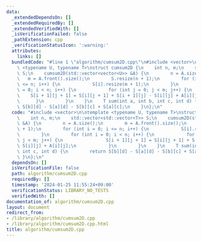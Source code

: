 ```yaml
---
data:
  _extendedDependsOn: []
  _extendedRequiredBy: []
  _extendedVerifiedWith: []
  _isVerificationFailed: false
  _pathExtension: cpp
  _verificationStatusIcon: ':warning:'
  attributes:
    links: []
  bundledCode: "#line 1 \"algorithm/cumsum2D.cpp\"\n#include <vector>\n\ntemplate\
    \ <typename U, typename T>\nstruct cumsum2D {\n    int n, m;\n    std::vector<std::vector<T>>\
    \ S;\n    cumsum2D(std::vector<vector<U>> &A) {\n        n = A.size();\n     \
    \   m = A.front().size();\n        S.resize(n + 1);\n        for (int i = 0; i\
    \ <= n; i++) {\n            S[i].resize(m + 1);\n        }\n        for (int i\
    \ = 0; i < n; i++) {\n            for (int j = 0; j < m; j++) {\n            \
    \    S[i + 1][j + 1] = S[i][j + 1] + S[i + 1][j] - S[i][j] + A[i][j];\n      \
    \      }\n        }\n    }\n    T sum(int a, int b, int c, int d) {\n        return\
    \ S[b][d] - S[a][d] - S[b][c] + S[a][c];\n    }\n};\n"
  code: "#include <vector>\n\ntemplate <typename U, typename T>\nstruct cumsum2D {\n\
    \    int n, m;\n    std::vector<std::vector<T>> S;\n    cumsum2D(std::vector<vector<U>>\
    \ &A) {\n        n = A.size();\n        m = A.front().size();\n        S.resize(n\
    \ + 1);\n        for (int i = 0; i <= n; i++) {\n            S[i].resize(m + 1);\n\
    \        }\n        for (int i = 0; i < n; i++) {\n            for (int j = 0;\
    \ j < m; j++) {\n                S[i + 1][j + 1] = S[i][j + 1] + S[i + 1][j] -\
    \ S[i][j] + A[i][j];\n            }\n        }\n    }\n    T sum(int a, int b,\
    \ int c, int d) {\n        return S[b][d] - S[a][d] - S[b][c] + S[a][c];\n   \
    \ }\n};\n"
  dependsOn: []
  isVerificationFile: false
  path: algorithm/cumsum2D.cpp
  requiredBy: []
  timestamp: '2024-01-25 11:55:24+09:00'
  verificationStatus: LIBRARY_NO_TESTS
  verifiedWith: []
documentation_of: algorithm/cumsum2D.cpp
layout: document
redirect_from:
- /library/algorithm/cumsum2D.cpp
- /library/algorithm/cumsum2D.cpp.html
title: algorithm/cumsum2D.cpp
---
```

